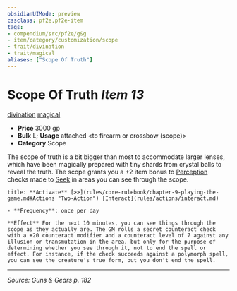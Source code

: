 ```yaml
---
obsidianUIMode: preview
cssclass: pf2e,pf2e-item
tags:
- compendium/src/pf2e/g&g
- item/category/customization/scope
- trait/divination
- trait/magical
aliases: ["Scope Of Truth"]
---
```

# Scope Of Truth *Item 13*  
[divination](divination.md "Divination School Trait")  [magical](magical.md "Magical Item Trait")  

- **Price** 3000 gp
- **Bulk** L; **Usage** attached <to firearm or crossbow (scope)>
- **Category** Scope

The scope of truth is a bit bigger than most to accommodate larger lenses, which have been magically prepared with tiny shards from crystal balls to reveal the truth. The scope grants you a +2 item bonus to [Perception](skills.md#Perception) checks made to [Seek](seek.md) in areas you can see through the scope.

```ad-embed-ability
title: **Activate** [>>](rules/core-rulebook/chapter-9-playing-the-game.md#Actions "Two-Action") [Interact](rules/actions/interact.md)

- **Frequency**: once per day

**Effect** For the next 10 minutes, you can see things through the scope as they actually are. The GM rolls a secret counteract check with a +20 counteract modifier and a counteract level of 7 against any illusion or transmutation in the area, but only for the purpose of determining whether you see through it, not to end the spell or effect. For instance, if the check succeeds against a polymorph spell, you can see the creature's true form, but you don't end the spell.
```


---
*Source: Guns & Gears p. 182*